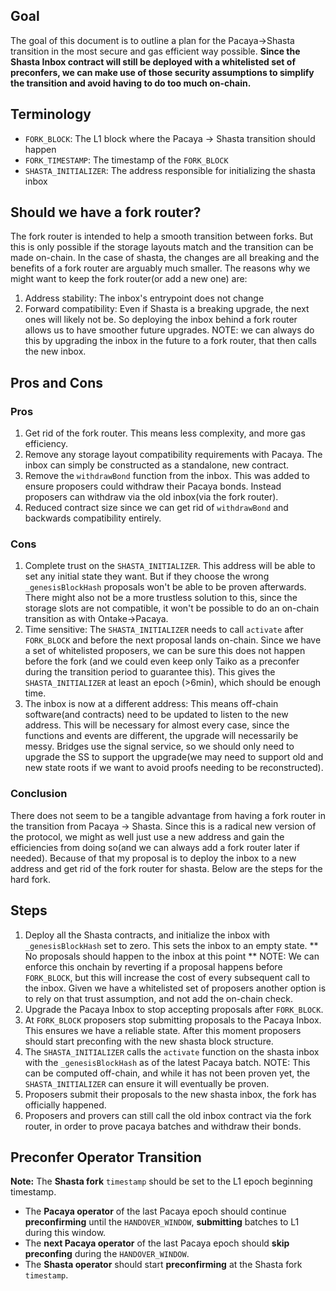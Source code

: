 ## Goal

The goal of this document is to outline a plan for the Pacaya->Shasta transition in the most secure and gas efficient way possible. **Since the Shasta Inbox contract will still be deployed with a whitelisted set of preconfers, we can make use of those security assumptions to simplify the transition and avoid having to do too much on-chain.**

## Terminology

- `FORK_BLOCK`: The L1 block where the Pacaya -> Shasta transition should happen
- `FORK_TIMESTAMP`: The timestamp of the `FORK_BLOCK`
- `SHASTA_INITIALIZER`: The address responsible for initializing the shasta inbox

## Should we have a fork router?

The fork router is intended to help a smooth transition between forks. But this is only possible if the storage layouts match and the transition can be made on-chain. In the case of shasta, the changes are all breaking and the benefits of a fork router are arguably much smaller.
The reasons why we might want to keep the fork router(or add a new one) are:

1. Address stability: The inbox's entrypoint does not change
2. Forward compatibility: Even if Shasta is a breaking upgrade, the next ones will likely not be. So deploying the inbox behind a fork router allows us to have smoother future upgrades.
   NOTE: we can always do this by upgrading the inbox in the future to a fork router, that then calls the new inbox.

## Pros and Cons

### Pros

1. Get rid of the fork router. This means less complexity, and more gas efficiency.
2. Remove any storage layout compatibility requirements with Pacaya. The inbox can simply be constructed as a standalone, new contract.
3. Remove the `withdrawBond` function from the inbox. This was added to ensure proposers could withdraw their Pacaya bonds. Instead proposers can withdraw via the old inbox(via the fork router).
4. Reduced contract size since we can get rid of `withdrawBond` and backwards compatibility entirely.

### Cons

1. Complete trust on the `SHASTA_INITIALIZER`. This address will be able to set any initial state they want. But if they choose the wrong `_genesisBlockHash` proposals won't be able to be proven afterwards. There might also not be a more trustless solution to this, since the storage slots are not compatible, it won't be possible to do an on-chain transition as with Ontake->Pacaya.
2. Time sensitive: The `SHASTA_INITIALIZER` needs to call `activate` after `FORK_BLOCK` and before the next proposal lands on-chain. Since we have a set of whitelisted proposers, we can be sure this does not happen before the fork (and we could even keep only Taiko as a preconfer during the transition period to guarantee this). This gives the `SHASTA_INITIALIZER` at least an epoch (>6min), which should be enough time.
3. The inbox is now at a different address: This means off-chain software(and contracts) need to be updated to listen to the new address. This will be necessary for almost every case, since the functions and events are different, the upgrade will necessarily be messy. Bridges use the signal service, so we should only need to upgrade the SS to support the upgrade(we may need to support old and new state roots if we want to avoid proofs needing to be reconstructed).

### Conclusion

There does not seem to be a tangible advantage from having a fork router in the transition from Pacaya -> Shasta. Since this is a radical new version of the protocol, we might as well just use a new address and gain the efficiencies from doing so(and we can always add a fork router later if needed). Because of that my proposal is to deploy the inbox to a new address and get rid of the fork router for shasta. Below are the steps for the hard fork.

## Steps

1. Deploy all the Shasta contracts, and initialize the inbox with `_genesisBlockHash` set to zero. This sets the inbox to an empty state. ** No proposals should happen to the inbox at this point **
   NOTE: We can enforce this onchain by reverting if a proposal happens before `FORK_BLOCK`, but this will increase the cost of every subsequent call to the inbox. Given we have a whitelisted set of proposers another option is to rely on that trust assumption, and not add the on-chain check.
2. Upgrade the Pacaya Inbox to stop accepting proposals after `FORK_BLOCK`.
3. At `FORK_BLOCK` proposers stop submitting proposals to the Pacaya Inbox. This ensures we have a reliable state. After this moment proposers should start preconfing with the new shasta block structure.
4. The `SHASTA_INITIALIZER` calls the `activate` function on the shasta inbox with the `_genesisBlockHash` as of the latest Pacaya batch.
   NOTE: This can be computed off-chain, and while it has not been proven yet, the `SHASTA_INITIALIZER` can ensure it will eventually be proven.
5. Proposers submit their proposals to the new shasta inbox, the fork has officially happened.
6. Proposers and provers can still call the old inbox contract via the fork router, in order to prove pacaya batches and withdraw their bonds.

## Preconfer Operator Transition

**Note:** The **Shasta fork** `timestamp` should be set to the L1 epoch beginning timestamp.

* The **Pacaya operator** of the last Pacaya epoch should continue **preconfirming** until the `HANDOVER_WINDOW`, **submitting** batches to L1 during this window.
* The **next Pacaya operator** of the last Pacaya epoch should **skip preconfing** during the `HANDOVER_WINDOW`.
* The **Shasta operator** should start **preconfirming** at the Shasta fork `timestamp`.
